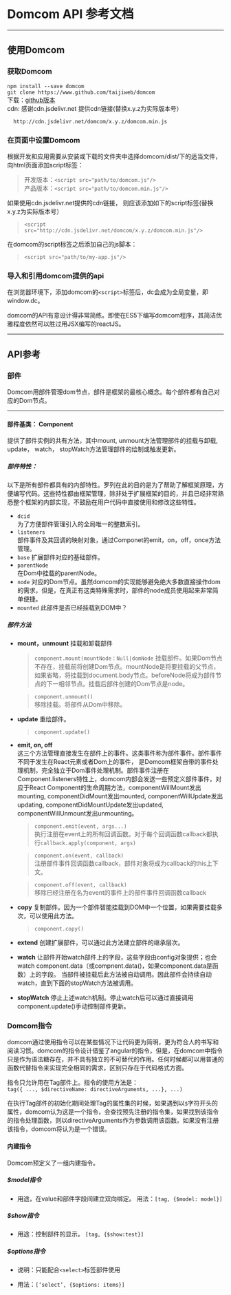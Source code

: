 # Domcom API 参考文档

************************************************************************

## 使用Domcom
### 获取Domcom
  `npm install --save domcom`  
  `git clone https://www.github.com/taijiweb/domcom`  
  下载：[github版本](https://github.com/taijiweb/domcom/releases)  
  cdn: 感谢cdn.jsdelivr.net 提供cdn链接(替换x.y.z为实际版本号）  

      http://cdn.jsdelivr.net/domcom/x.y.z/domcom.min.js
      
### 在页面中设置Domcom
  根据开发和应用需要从安装或下载的文件夹中选择domcom/dist/下的适当文件，向html页面添加script标签：  
  > 开发版本：`<script src="path/to/domcom.js"/>`  
  > 产品版本：`<script src="path/to/domcom.min.js"/>`

  如果使用cdn.jsdelivr.net提供的cdn链接， 则应该添加如下的script标签(替换x.y.z为实际版本号）

  > `<script src="http://cdn.jsdelivr.net/domcom/x.y.z/domcom.min.js"/>`

  在domcom的script标签之后添加自己的js脚本：

  > `<script src="path/to/my-app.js"/>`

### 导入和引用domcom提供的api
在浏览器环境下，添加domcom的`<script>`标签后，dc会成为全局变量，即window.dc。

domcom的API有意设计得非常简练。即使在ES5下编写domcom程序，其简洁优雅程度依然可以胜过用JSX编写的reactJS。

***********************************************************

## API参考

### 部件

Domcom用部件管理dom节点，部件是框架的最核心概念。每个部件都有自己对应的Dom节点。

***********************************************************

#### 部件基类： Component

提供了部件实例的共有方法，其中mount, unmount方法管理部件的挂载与卸载, update， watch， stopWatch方法管理部件的绘制或触发更新。

##### 部件特性：

以下是所有部件都具有的内部特性。罗列在此的目的是为了帮助了解框架原理，方便编写代码。这些特性都由框架管理，除非处于扩展框架的目的，并且已经非常熟悉整个框架的内部实现，不鼓励在用户代码中直接使用和修改这些特性。

* `dcid`  
  为了方便部件管理引入的全局唯一的整数索引。
* `listeners`  
  部件事件及其回调的映射对象，通过Componet的emit，on，off，once方法管理。
* `base`
  扩展部件对应的基础部件。
* `parentNode`  
  在Dom中挂载的parentNode。
* `node`
  对应的Dom节点。虽然domcom的实现能够避免绝大多数直接操作dom的需求，但是，在真正有这类特殊需求时，部件的node成员使用起来非常简单便捷。
* `mounted`
  此部件是否已经挂载到DOM中？


##### 部件方法
* **mount，unmount** 
  挂载和卸载部件
 
  > `component.mount(mountNode：Null|domNode`
  挂载部件。如果Dom节点不存在，挂载前将创建Dom节点。mountNode是将要挂载的父节点，如果省略，将挂载到document.body节点。beforeNode将成为部件节点的下一相邻节点。挂载后部件创建的Dom节点是node。

  > `component.unmount()`  
  移除挂载。将部件从Dom中移除。
  
* **update**
  重绘部件。  
  > `component.update()`

* **emit, on, off**  
  这三个方法管理直接发生在部件上的事件。这类事件称为部件事件。部件事件不同于发生在React元素或者Dom上的事件， 是Domcom框架自带的事件处理机制，完全独立于Dom事件处理机制。部件事件注册在Component.listeners特性上，domcom内部会发送一些预定义部件事件，对应于React Component的生命周期方法，componentWillMount发出mounting, componentDidMount发出mounted, componentWillUpdate发出updating, componentDidMountUpdate发出updated, componentWillUnmount发出unmounting。

  > `component.emit(event, args...)`  
  执行注册在event上的所有回调函数。对于每个回调函数callback都执行`callback.apply(component, args)`
    
  > `component.on(event, callback)`  
  注册部件事件回调函数callback，部件对象将成为callback的this上下文。

  > `component.off(event, callback)`  
  移除已经注册在名为event的事件上的部件事件回调函数callback


* **copy**
  复制部件。因为一个部件智能挂载到DOM中一个位置，如果需要挂载多次，可以使用此方法。
  > `component.copy()`

* **extend**
 创建扩展部件，可以通过此方法建立部件的继承层次。

* **watch**
 让部件开始watch部件上的字段，这些字段由config对象提供；也会watch component.data（或compnent.data()，如果component.data是函数）上的字段。
 当部件被挂载后此方法被自动调用。因此部件会持续自动watch，直到下面的stopWatch方法被调用。

* **stopWatch**
  停止上述watch机制。停止watch后可以通过直接调用component.update()手动控制部件更新。



### Domcom指令

 domcom通过使用指令可以在某些情况下让代码更为简明，更为符合人的书写和阅读习惯。domcom的指令设计借鉴了angular的指令，但是，在domcom中指令只是作为语法糖存在，并不具有独立的不可替代的作用。任何时候都可以用普通的函数代替指令来实现完全相同的需求，区别只存在于代码格式方面。
   
 指令只允许用在Tag部件上。指令的使用方法是：  
   `tag({ ..., $directiveName: directiveArguments, ...}, ...)` 
    
 在执行Tag部件的初始化期间处理Tag的属性集的时候，如果遇到以`$`字符开头的属性，domcom认为这是一个指令，会查找预先注册的指令集，如果找到该指令的指令处理函数，则以directiveArguments作为参数调用该函数。如果没有注册该指令，domcom将认为是一个错误。


#### 内建指令

  Domcom预定义了一组内建指令。

##### $model指令

* 用途，在value和部件字段间建立双向绑定。
用法：`[tag, {$model: model}]`


##### $show指令

* 用途：控制部件的显示。
  `[tag, {$show:test}]`

##### $options指令

* 说明：只能配合`<select>`标签部件使用

* 用法：`[‘select’, {$options: items}]`
